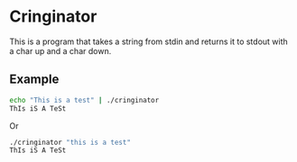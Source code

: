 # Cringinator

This is a program that takes a string from stdin and returns it to stdout with a char up and a char down.

## Example

```bash
echo "This is a test" | ./cringinator
ThIs iS A TeSt
```

Or

```bash
./cringinator "this is a test"
ThIs iS A TeSt
```